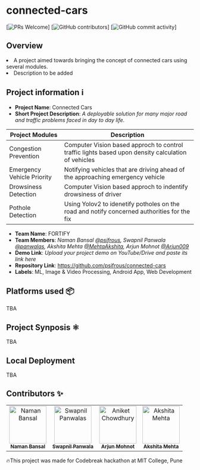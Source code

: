 # connected-cars

[![PRs Welcome](https://img.shields.io/badge/PRs-welcome-brightgreen.svg?style=flat-square)] 
[![GitHub contributors](https://img.shields.io/github/contributors/psifrous/connected-cars)]
[![GitHub commit activity](https://img.shields.io/github/commit-activity/m/psifrous/connected-cars)]
## Overview
<p align="center">
 <li>
A project aimed towards bringing the concept of connected cars using several modules.</li>
 <li> Description to be added</li>
</p>

## Project information ℹ️
- **Project Name**: Connected Cars
- **Short Project Description**: _A deployable solution for many major road and traffic problems faced in day to day life._

| Project Modules |  Description |
| --- | --- |
| Congestion Prevention | Computer Vision based approch to control traffic lights based upon density calculation of vehicles |
| Emergency Vehicle Priority | Notifying vehicles that are driving ahead of the approaching emergency vehicle |
| Drowsiness Detection | Computer Vision based approch to indentify drowsiness of driver |
| Pothole Detection | Using Yolov2 to idenetify potholes on the road and notify concerned authorities for the fix |

- **Team Name**: FORTIFY
- **Team Members**: _Naman Bansal [@psifrous](https://github.com/psifrous), Swapnil Panwala [@panwalas](https://github.com/panwalas), Akshita Mehta [@MehtaAkshita](https://github.com/MehtaAkshita), Arjun Mohnot [@Arjun009](https://github.com/https://github.com/Arjun009)_
- **Demo Link**: _Upload your project demo on YouTube/Drive and paste its link here_
- **Repository Link**: https://github.com/psifrous/connected-cars
- **Labels**: ML, Image & Video Processing, Android App, Web Development<br>

## Platforms used 📦
TBA
## Project Synposis ⚛️
TBA
## Local Deployment
TBA
## Contributors ✨

<table>
  <tr>
    <td align="center"><a href="https://github.com/psifrous"><img src="https://avatars2.githubusercontent.com/u/36012704?s=460&v=4" width="100px;" alt="Naman Bansal"/><br /><sub><b>Naman Bansal</b></sub></a><br />
    <td align="center"><a href="https://github.com/panwalas"><img src="https://avatars2.githubusercontent.com/u/39371808?s=460&v=4" width="100px;" alt="Swapnil Panwalas"/><br /><sub><b>Swapnil Panwala</b></sub></a><br />
    <td align="center"><a href="https://github.com/Arjun009"><img src="https://avatars0.githubusercontent.com/u/33459977?s=400&v=4" width="100px;" alt="Aniket Chowdhury"/><br /><sub><b>Arjun Mohnot</b></sub></a><br />
    <td align="center"><a href="https://github.com/MehtaAkshita"><img src="https://avatars2.githubusercontent.com/u/44060710?s=400&v=4" width="100px;" alt="Akshita Mehta"/><br /><sub><b>Akshita Mehta</b></sub></a><br />
 </tr>
</table>

🔥This project was made for Codebreak hackathon at MIT College, Pune
